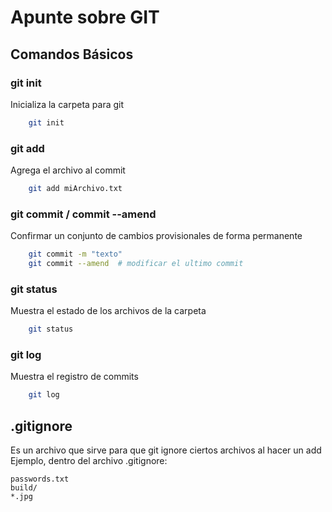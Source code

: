 # Apunte sobre GIT

## Comandos Básicos

### git init
Inicializa la carpeta para git
```bash
    git init 
```

### git add
Agrega el archivo al commit
```bash
    git add miArchivo.txt 
```

### git commit / commit --amend
Confirmar un conjunto de cambios provisionales de forma permanente
```bash
    git commit -m "texto" 
    git commit --amend  # modificar el ultimo commit
```

### git status
Muestra el estado de los archivos de la carpeta
```bash
    git status  
```

### git log
Muestra el registro de commits
```bash
    git log 
```

## .gitignore
Es un archivo que sirve para que git ignore ciertos archivos al hacer un add
Ejemplo, dentro del archivo .gitignore:
```
passwords.txt
build/
*.jpg
```

